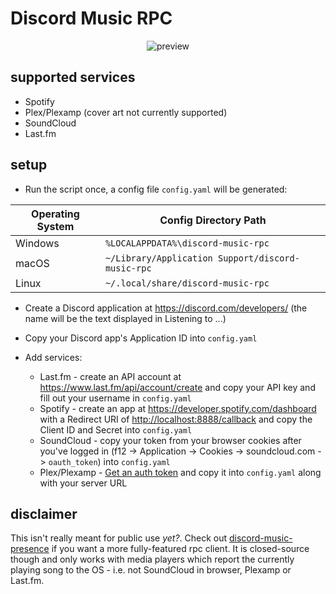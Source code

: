 # Discord Music RPC

<p align="center">
  <img alt="preview" src="./assets/preview.webp">
</p>

## supported services

- Spotify
- Plex/Plexamp (cover art not currently supported)
- SoundCloud
- Last.fm

## setup

- Run the script once, a config file `config.yaml` will be generated:

| **Operating System** | **Config Directory Path**                         |
| -------------------- | ------------------------------------------------- |
| Windows              | `%LOCALAPPDATA%\discord-music-rpc`                |
| macOS                | `~/Library/Application Support/discord-music-rpc` |
| Linux                | `~/.local/share/discord-music-rpc`                |

- Create a Discord application at <https://discord.com/developers/> (the name will be the text displayed in Listening to ...)
- Copy your Discord app's Application ID into `config.yaml`

- Add services:
  - Last.fm - create an API account at <https://www.last.fm/api/account/create> and copy your API key and fill out your username in `config.yaml`
  - Spotify - create an app at <https://developer.spotify.com/dashboard> with a Redirect URI of <http://localhost:8888/callback> and copy the Client ID and Secret into `config.yaml`
  - SoundCloud - copy your token from your browser cookies after you've logged in (f12 -> Application -> Cookies -> soundcloud.com -> `oauth_token`) into `config.yaml`
  - Plex/Plexamp - [Get an auth token](https://support.plex.tv/articles/204059436-finding-an-authentication-token-x-plex-token/) and copy it into `config.yaml` along with your server URL

## disclaimer

This isn't really meant for public use _yet?_. Check out [discord-music-presence](https://github.com/ungive/discord-music-presence) if you want a more fully-featured rpc client. It is closed-source though and only works with media players which report the currently playing song to the OS - i.e. not SoundCloud in browser, Plexamp or Last.fm.

